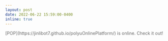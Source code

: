 ```yaml
---
layout: post
date: 2022-06-22 15:59:00-0400
inline: true
---
```

<span style="color:dimgray">
[POP](https://jinlibot7.github.io/polyuOnlinePlatform/) is online. Check it out!
</span>
